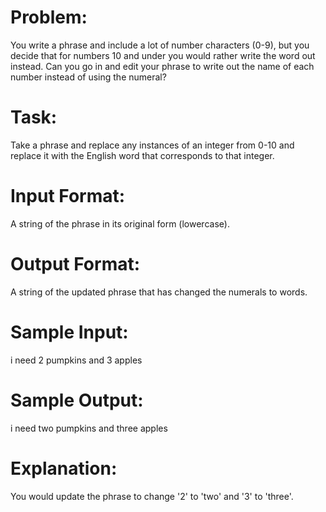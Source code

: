 # Problem:
You write a phrase and include a lot of number characters (0-9), but you decide that for numbers 10 and under you would rather write the word out instead. Can you go in and edit your phrase to write out the name of each number instead of using the numeral?

# Task:
Take a phrase and replace any instances of an integer from 0-10 and replace it with the English word that corresponds to that integer.

# Input Format:
A string of the phrase in its original form (lowercase).

# Output Format:
A string of the updated phrase that has changed the numerals to words.

# Sample Input:
i need 2 pumpkins and 3 apples

# Sample Output:
i need two pumpkins and three apples

# Explanation:
You would update the phrase to change '2' to 'two' and '3' to 'three'.